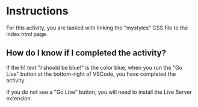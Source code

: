 # Instructions
For this activity, you are tasked with linking the "mystyles" CSS file to the index.html page. 

## How do I know if I completed the activity?
If the h1 text "I should be blue!" is the color blue, when you run the "Go Live" button at the bottom-right of VSCode, you have completed the activity.  

If you do not see a "Go Live" button, you will need to install the Live Server extension.
